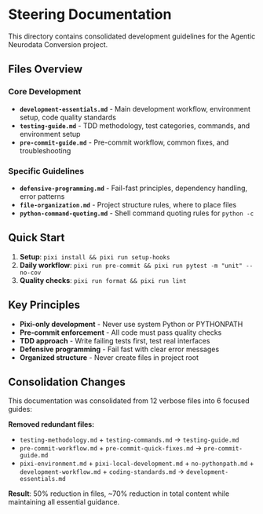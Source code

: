 # Steering Documentation

This directory contains consolidated development guidelines for the Agentic
Neurodata Conversion project.

## Files Overview

### Core Development

- **`development-essentials.md`** - Main development workflow, environment
  setup, code quality standards
- **`testing-guide.md`** - TDD methodology, test categories, commands, and
  environment setup
- **`pre-commit-guide.md`** - Pre-commit workflow, common fixes, and
  troubleshooting

### Specific Guidelines

- **`defensive-programming.md`** - Fail-fast principles, dependency handling,
  error patterns
- **`file-organization.md`** - Project structure rules, where to place files
- **`python-command-quoting.md`** - Shell command quoting rules for `python -c`

## Quick Start

1. **Setup**: `pixi install && pixi run setup-hooks`
2. **Daily workflow**:
   `pixi run pre-commit && pixi run pytest -m "unit" --no-cov`
3. **Quality checks**: `pixi run format && pixi run lint`

## Key Principles

- **Pixi-only development** - Never use system Python or PYTHONPATH
- **Pre-commit enforcement** - All code must pass quality checks
- **TDD approach** - Write failing tests first, test real interfaces
- **Defensive programming** - Fail fast with clear error messages
- **Organized structure** - Never create files in project root

## Consolidation Changes

This documentation was consolidated from 12 verbose files into 6 focused guides:

**Removed redundant files:**

- `testing-methodology.md` + `testing-commands.md` → `testing-guide.md`
- `pre-commit-workflow.md` + `pre-commit-quick-fixes.md` → `pre-commit-guide.md`
- `pixi-environment.md` + `pixi-local-development.md` + `no-pythonpath.md` +
  `development-workflow.md` + `coding-standards.md` →
  `development-essentials.md`

**Result**: 50% reduction in files, ~70% reduction in total content while
maintaining all essential guidance.
